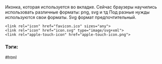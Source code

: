 Иконка, которая используется во вкладке. 
Сейчас браузеры научились использовать различные форматы: png, svg и тд
Под разные нужды используются свои форматы.
Svg формат предпочтительный.

```
<link rel="icon" href="favicon.ico" sizes="any">
<link rel="icon" href="icon.svg" type="image/svg+xml">
<link rel="apple-touch-icon" href="apple-touch-icon.png">
```

### Тэги:
#html